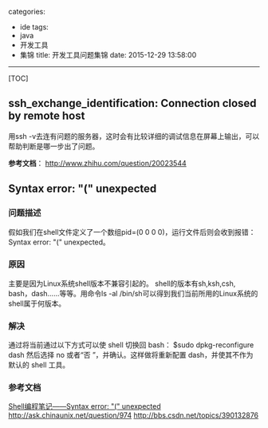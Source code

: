 categories:
  - ide
tags:
  - java
  - 开发工具
  - 集锦
title: 开发工具问题集锦
date: 2015-12-29 13:58:00
---


[TOC]


## ssh_exchange_identification: Connection closed by remote host
用ssh -v去连有问题的服务器，这时会有比较详细的调试信息在屏幕上输出，可以帮助判断是哪一步出了问题。

**参考文档**：
http://www.zhihu.com/question/20023544


## Syntax error: "(" unexpected

### 问题描述
假如我们在shell文件定义了一个数组pid=(0 0 0 0)，运行文件后则会收到报错：Syntax error: "(" unexpected。

### 原因
主要是因为Linux系统shell版本不兼容引起的。 shell的版本有sh,ksh,csh, bash，dash……等等。用命令ls -al /bin/sh可以得到我们当前所用的Linux系统的shell属于何版本。

### 解决
通过将当前通过以下方式可以使 shell 切换回 bash：
 $sudo dpkg-reconfigure dash
然后选择 no 或者“否 ”，并确认。这样做将重新配置 dash，并使其不作为默认的 shell 工具。

### 参考文档
[Shell编程笔记——Syntax error: "(" unexpected](http://blog.csdn.net/breeze5428/article/details/27353583)
http://ask.chinaunix.net/question/974
http://bbs.csdn.net/topics/390132876

<!-- more -->



